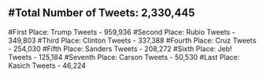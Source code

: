 #Total Number of Tweets: 2,330,445 
---
#First Place: Trump Tweets - 959,936
#Second Place: Rubio Tweets - 349,803
#Third Place: Clinton Tweets - 337,388
#Fourth Place: Cruz Tweets - 254,030
#Fifth Place: Sanders Tweets - 208,272
#Sixth Place: Jeb! Tweets - 125,184
#Seventh Place: Carson Tweets - 50,530
#Last Place: Kasich Tweets - 46,224

